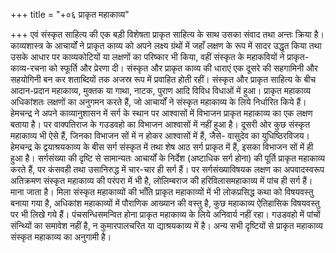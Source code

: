 +++
title = "+०६ प्राकृत महाकाव्य"

+++
एवं संस्कृत साहित्य की एक बड़ी विशेषता प्राकृत साहित्य के साथ उसका संवाद तथा अन्तः क्रिया है। काव्यशास्त्र के आचार्यों ने प्राकृत काव्य को अपने लक्ष्य ग्रंथों में जहाँ लक्षण के रूप में सादर उद्धृत किया तथा उसके आधार पर काव्यकोटियों या लक्षणों का परिष्कार भी किया, वहीं संस्कृत के महाकवियों ने प्राकृत-काव्य-रचना को स्फूर्ति और प्रेरणा दी। संस्कृत और प्राकृत काव्य की धाराएं एक दूसरे की सहगामिनी और सहयोगिनी बन कर शताब्दियों तक अजस्र रूप में प्रवाहित होती रहीं। संस्कृत और प्राकृत साहित्य के बीच आदान-प्रदान महाकाव्य, मुक्तक या गाथा, नाटक, पुराण आदि विविध विधाओं में हुआ।
प्राकृत महाकाव्य अधिकांशतः लक्षणों का अनुगमन करते हैं, जो आचार्यों ने संस्कृत महाकाव्य के लिये निर्धारित किये हैं। हेमचन्द्र ने अपने काव्यानुशासन में सर्ग के स्थान पर आश्वासों में विभाजन प्राकृत महाकाव्य का एक लक्षण बताया है। पर वाक्पतिराज के गउडवहो का विभाजन आश्वासों में नहीं हुआ है। दूसरी ओर कुछ संस्कृत महाकाव्य भी ऐसे हैं, जिनका विभाजन सों में न होकर आश्वासों में हैं, जैसे- वासुदेव का युधिष्ठिरविजय। हेमचन्द्र के द्वयाश्रयकाव्य के बीस सर्ग संस्कृत में तथा शेष आठ सर्ग प्राकृत में हैं, इसका विभाजन सों में ही हुआ है। सर्गसंख्या की दृष्टि से सामान्यतः आचार्यों के निर्देश (अष्टाधिक सर्ग होना) की पूर्ति प्राकृत महाकाव्य करते हैं, पर कंसवही तथा उसानिरुद्ध में चार-चार ही सर्ग हैं। पर सर्गसंख्याविषयक लक्षण का अपवादस्वरूप अतिक्रमण संस्कृत महाकाव्य की परंपरा में भी है, लोलिम्बराज की हरिविलासमहाकाव्य में पांच ही सर्ग हैं। माना जाता है। मिला संस्कृत महाकाव्यों की भाँति प्राकृत महाकाव्यों में भी लोकप्रसिद्ध कथा को विषयवस्तु बनाया गया है, अधिकांश महाकाव्यों में पौराणिक आख्यान की वस्तु है, कुछ महाकाव्य ऐतिहासिक विषयवस्तु पर भी लिखे गये हैं। पंचसन्धिसमन्वित होना प्राकृत महाकाव्य के लिये अनिवार्य नहीं रहा। गउडवहो में पांचों संन्थ्यिों का समावेश नहीं है, न कुमारपालचरित या द्याश्रयकाव्य में है। अन्य सभी दृष्टियों से प्राकृत महाकाव्य संस्कृत महाकाव्य का अनुगामी है।
